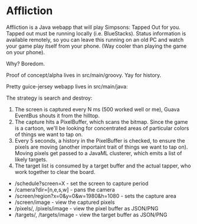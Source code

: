 Affliction
=========

Affliction is a Java webapp that will play Simpsons: Tapped Out for you. Tapped out must be running locally (i.e. BlueStacks).
Status information is available remotely, so you can leave this running on an old PC and watch your game play itself from your phone. (Way cooler than playing the game on your phone).

Why? Boredom.


Proof of concept/alpha lives in src/main/groovy. Yay for history.

Pretty guice-jersey webapp lives in src/main/java:

The strategy is search and destroy:
1. The screen is captured every N ms (500 worked well or me), Guava EventBus shouts it from the hilltop.
2. The capture hits a PixelBuffer, which scans the bitmap. Since the game is a cartoon, we'll be looking for concentrated areas of particular colors of things we want to tap on.
3. Every 5 seconds, a history in the PixelBuffer is checked, to ensure the pixels are moving (another importaint trait of things we want to tap on). Moving pixels get passed to a JavaML clusterer, which emits a list of likely targets.
4. The target list is consumed by a target buffer and the actual tapper, who work together to clear the board.



- /schedule?screen=X - set the screen to capture period
- /camera?dir=[n,e,s,w]  - pans the camera
- /screen/region?x=0&y=0&w=1980&h=1080  - sets the capture area
- /screen/image - view the captured pixels
- /pixels/, /pixels/image - view the pixel buffer as JSON/PNG
- /targets/, /targets/image - view the target buffer as JSON/PNG